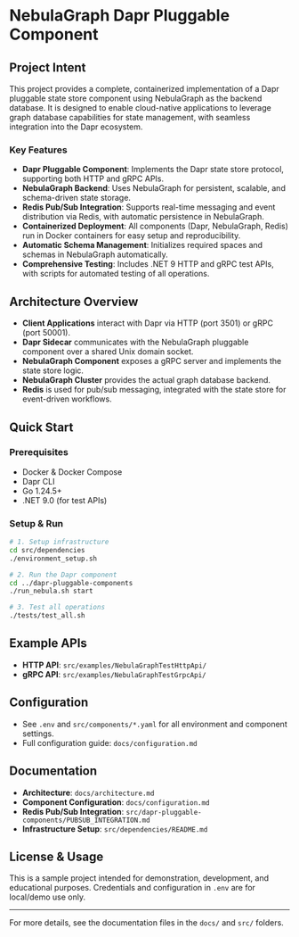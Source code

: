 # NebulaGraph Dapr Pluggable Component

## Project Intent

This project provides a complete, containerized implementation of a Dapr pluggable state store component using NebulaGraph as the backend database. It is designed to enable cloud-native applications to leverage graph database capabilities for state management, with seamless integration into the Dapr ecosystem.

### Key Features
- **Dapr Pluggable Component**: Implements the Dapr state store protocol, supporting both HTTP and gRPC APIs.
- **NebulaGraph Backend**: Uses NebulaGraph for persistent, scalable, and schema-driven state storage.
- **Redis Pub/Sub Integration**: Supports real-time messaging and event distribution via Redis, with automatic persistence in NebulaGraph.
- **Containerized Deployment**: All components (Dapr, NebulaGraph, Redis) run in Docker containers for easy setup and reproducibility.
- **Automatic Schema Management**: Initializes required spaces and schemas in NebulaGraph automatically.
- **Comprehensive Testing**: Includes .NET 9 HTTP and gRPC test APIs, with scripts for automated testing of all operations.

## Architecture Overview
- **Client Applications** interact with Dapr via HTTP (port 3501) or gRPC (port 50001).
- **Dapr Sidecar** communicates with the NebulaGraph pluggable component over a shared Unix domain socket.
- **NebulaGraph Component** exposes a gRPC server and implements the state store logic.
- **NebulaGraph Cluster** provides the actual graph database backend.
- **Redis** is used for pub/sub messaging, integrated with the state store for event-driven workflows.

## Quick Start

### Prerequisites
- Docker & Docker Compose
- Dapr CLI
- Go 1.24.5+
- .NET 9.0 (for test APIs)

### Setup & Run
```bash
# 1. Setup infrastructure
cd src/dependencies
./environment_setup.sh

# 2. Run the Dapr component
cd ../dapr-pluggable-components
./run_nebula.sh start

# 3. Test all operations
./tests/test_all.sh
```

## Example APIs
- **HTTP API**: `src/examples/NebulaGraphTestHttpApi/`
- **gRPC API**: `src/examples/NebulaGraphTestGrpcApi/`

## Configuration
- See `.env` and `src/components/*.yaml` for all environment and component settings.
- Full configuration guide: `docs/configuration.md`

## Documentation
- **Architecture**: `docs/architecture.md`
- **Component Configuration**: `docs/configuration.md`
- **Redis Pub/Sub Integration**: `src/dapr-pluggable-components/PUBSUB_INTEGRATION.md`
- **Infrastructure Setup**: `src/dependencies/README.md`

## License & Usage
This is a sample project intended for demonstration, development, and educational purposes. Credentials and configuration in `.env` are for local/demo use only.

---
For more details, see the documentation files in the `docs/` and `src/` folders.
